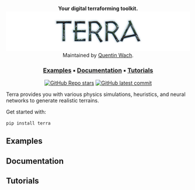 <div align="center">
<style>@media (prefers-color-scheme: dark) {img.head {filter: invert(100%);}} </style>

**Your digital terraforming toolkit.**
<picture>
  <img class=head src="docs/terra_header.png">
</picture>
Maintained by [Quentin Wach](https://www.x.com/QuentinWach).
<h3>

<!--[Homepage](https://github.com/tinygrad/tinygrad) | [Documentation](https://docs.tinygrad.org/) | [Discord](https://discord.gg/ZjZadyC7PK)-->
[Examples](#examples) ▪ [Documentation](#documentation) ▪ [Tutorials](#tutorials)
</h3>

[![GitHub Repo stars](https://img.shields.io/github/stars/QuentinWach/meteor)](https://github.com/QuentinWach/meteor/stargazers)
[![GitHub latest commit](https://badgen.net/github/last-commit/QuentinWach/meteor)](https://github.com/QuentinWach/meteor/commits/main)
<!--[![Discord](https://img.shields.io/discord/1068976834382925865)](https://discord.gg/ZjZadyC7PK)-->

</div>

Terra provides you with various physics simulations, heuristics, and neural networks to generate realistic terrains.

Get started with:
```
pip install terra
```

## Examples

## Documentation

## Tutorials

